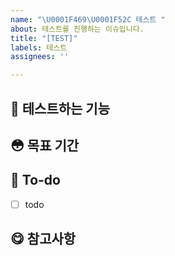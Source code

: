 ```yaml
---
name: "\U0001F469‍\U0001F52C 테스트 "
about: 테스트를 진행하는 이슈입니다.
title: "[TEST]"
labels: 테스트
assignees: ''

---
```


## 🤗 테스트하는 기능
<!--테스트하는 기능에 대해 작성해주세요-->

## 😳 목표 기간 
<!-- 목표하는 기간을 작성해주세요-->

## 😤  To-do
<!-- 해야 할 일들을 적어주세요. -->
- [ ] todo

## 😋 참고사항
<!-- 관련 브랜치, 예상되는 추가기능 등 선택사항 -->
